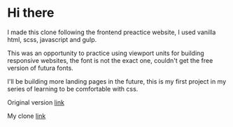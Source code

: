 # Hi there

I made this clone following the frontend preactice website, I used vanilla html, scss, javascript and gulp.

This was an opportunity to practice using viewport units for building responsive websites, the font is not the exact one,
couldn't get the free version of futura fonts.

I'll be building more landing pages in the future, this is my first project in my series of learning to be comfortable with css.

Original version [link](https://www.ableton.com/en/about/)

My clone [link]()

